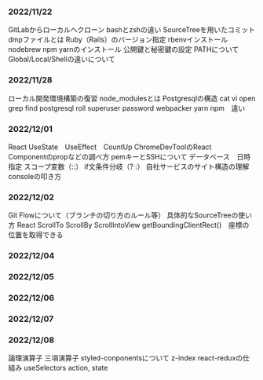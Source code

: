 ### 2022/11/22
GitLabからローカルへクローン
bashとzshの違い
SourceTreeを用いたコミット
dmpファイルとは
Ruby（Rails）のバージョン指定
rbenvインストール
nodebrew npm yarnのインストール
公開鍵と秘密鍵の設定
PATHについて
Global/Local/Shellの違いについて


### 2022/11/28
ローカル開発環境構築の復習
node_modulesとは
Postgresqlの構造
cat vi open
grep find
postgresql roll superuser password
webpacker
yarn npm　違い


### 2022/12/01
React UseState　UseEffect　CountUp
ChromeDevToolのReact　Componentのpropなどの調べ方
pemキーとSSHについて
データベース　日時指定
スコープ変数（::）
if文条件分岐（? :）
自社サービスのサイト構造の理解
consoleの叩き方


### 2022/12/02
Git Flowについて（ブランチの切り方のルール等）
具体的なSourceTreeの使い方
React ScrollTo ScrollBy ScrollIntoView
getBoundingClientRect()　座標の位置を取得できる

### 2022/12/04

### 2022/12/05

### 2022/12/06
### 2022/12/07
### 2022/12/08
論理演算子
三項演算子
styled-conponentsについて
z-index
react-reduxの仕組み
useSelectors
action, state
